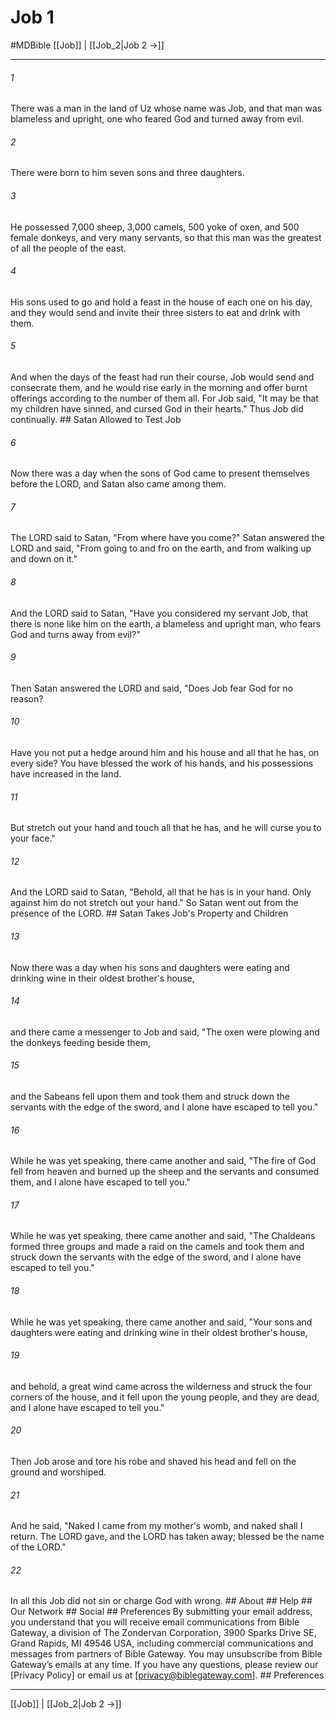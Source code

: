 # Job 1
#MDBible
[[Job]] | [[Job_2|Job 2 →]]

***


###### 1 
There was a man in the land of Uz whose name was Job, and that man was blameless and upright, one who feared God and turned away from evil. 

###### 2 
There were born to him seven sons and three daughters. 

###### 3 
He possessed 7,000 sheep, 3,000 camels, 500 yoke of oxen, and 500 female donkeys, and very many servants, so that this man was the greatest of all the people of the east. 

###### 4 
His sons used to go and hold a feast in the house of each one on his day, and they would send and invite their three sisters to eat and drink with them. 

###### 5 
And when the days of the feast had run their course, Job would send and consecrate them, and he would rise early in the morning and offer burnt offerings according to the number of them all. For Job said, "It may be that my children have sinned, and cursed God in their hearts." Thus Job did continually. ## Satan Allowed to Test Job 

###### 6 
Now there was a day when the sons of God came to present themselves before the LORD, and Satan also came among them. 

###### 7 
The LORD said to Satan, "From where have you come?" Satan answered the LORD and said, "From going to and fro on the earth, and from walking up and down on it." 

###### 8 
And the LORD said to Satan, "Have you considered my servant Job, that there is none like him on the earth, a blameless and upright man, who fears God and turns away from evil?" 

###### 9 
Then Satan answered the LORD and said, "Does Job fear God for no reason? 

###### 10 
Have you not put a hedge around him and his house and all that he has, on every side? You have blessed the work of his hands, and his possessions have increased in the land. 

###### 11 
But stretch out your hand and touch all that he has, and he will curse you to your face." 

###### 12 
And the LORD said to Satan, "Behold, all that he has is in your hand. Only against him do not stretch out your hand." So Satan went out from the presence of the LORD. ## Satan Takes Job's Property and Children 

###### 13 
Now there was a day when his sons and daughters were eating and drinking wine in their oldest brother's house, 

###### 14 
and there came a messenger to Job and said, "The oxen were plowing and the donkeys feeding beside them, 

###### 15 
and the Sabeans fell upon them and took them and struck down the servants with the edge of the sword, and I alone have escaped to tell you." 

###### 16 
While he was yet speaking, there came another and said, "The fire of God fell from heaven and burned up the sheep and the servants and consumed them, and I alone have escaped to tell you." 

###### 17 
While he was yet speaking, there came another and said, "The Chaldeans formed three groups and made a raid on the camels and took them and struck down the servants with the edge of the sword, and I alone have escaped to tell you." 

###### 18 
While he was yet speaking, there came another and said, "Your sons and daughters were eating and drinking wine in their oldest brother's house, 

###### 19 
and behold, a great wind came across the wilderness and struck the four corners of the house, and it fell upon the young people, and they are dead, and I alone have escaped to tell you." 

###### 20 
Then Job arose and tore his robe and shaved his head and fell on the ground and worshiped. 

###### 21 
And he said, "Naked I came from my mother's womb, and naked shall I return. The LORD gave, and the LORD has taken away; blessed be the name of the LORD." 

###### 22 
In all this Job did not sin or charge God with wrong. ## About ## Help ## Our Network ## Social ## Preferences By submitting your email address, you understand that you will receive email communications from Bible Gateway, a division of The Zondervan Corporation, 3900 Sparks Drive SE, Grand Rapids, MI 49546 USA, including commercial communications and messages from partners of Bible Gateway. You may unsubscribe from Bible Gateway&rsquo;s emails at any time. If you have any questions, please review our [Privacy Policy] or email us at [privacy@biblegateway.com]. ## Preferences

***

[[Job]] | [[Job_2|Job 2 →]]
